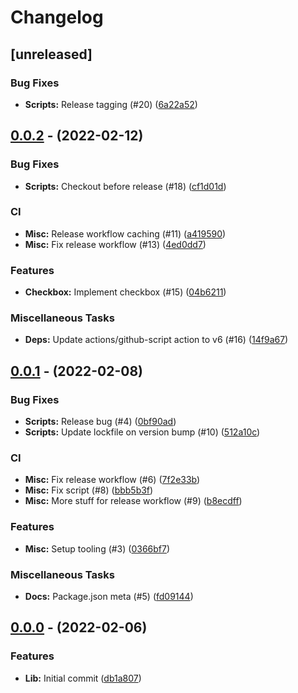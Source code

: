 # Changelog

## [unreleased]

### Bug Fixes

- **Scripts:** Release tagging (#20) ([6a22a52](https://github.com/Xenfo/flux-ui/commit/6a22a5228de3f325069dbaf63c2f17327bb725db))

## [0.0.2](https://github.com/Xenfo/flux-ui/compare/v0.0.1...v0.0.2) - (2022-02-12)

### Bug Fixes

- **Scripts:** Checkout before release (#18) ([cf1d01d](https://github.com/Xenfo/flux-ui/commit/cf1d01d53e00275a1fb873ef3fc7bc1800841e37))

### CI

- **Misc:** Release workflow caching (#11) ([a419590](https://github.com/Xenfo/flux-ui/commit/a4195901cfd59b7c8a1e96f862302c918300b503))
- **Misc:** Fix release workflow (#13) ([4ed0dd7](https://github.com/Xenfo/flux-ui/commit/4ed0dd73328465888c13d4d06b666b0d14e46289))

### Features

- **Checkbox:** Implement checkbox (#15) ([04b6211](https://github.com/Xenfo/flux-ui/commit/04b6211d82fa94ec863278b522241c4c02f33e45))

### Miscellaneous Tasks

- **Deps:** Update actions/github-script action to v6 (#16) ([14f9a67](https://github.com/Xenfo/flux-ui/commit/14f9a67225789887407f7d93abfb376a96537ed3))

## [0.0.1](https://github.com/Xenfo/flux-ui/compare/v0.0.0...v0.0.1) - (2022-02-08)

### Bug Fixes

- **Scripts:** Release bug (#4) ([0bf90ad](https://github.com/Xenfo/flux-ui/commit/0bf90ad773c4b6bc194df298dc093dcd463e6f11))
- **Scripts:** Update lockfile on version bump (#10) ([512a10c](https://github.com/Xenfo/flux-ui/commit/512a10cb78f1ea7e7f90f4382a1878369fa01822))

### CI

- **Misc:** Fix release workflow (#6) ([7f2e33b](https://github.com/Xenfo/flux-ui/commit/7f2e33b79c5d1f9782bcae4bf6fb5c3d943cd4fc))
- **Misc:** Fix script (#8) ([bbb5b3f](https://github.com/Xenfo/flux-ui/commit/bbb5b3fa6a70662ca027caf8988cd6902c8e6916))
- **Misc:** More stuff for release workflow (#9) ([b8ecdff](https://github.com/Xenfo/flux-ui/commit/b8ecdff6b0abfae15b64c8b1d9a8b6de9ced47a5))

### Features

- **Misc:** Setup tooling (#3) ([0366bf7](https://github.com/Xenfo/flux-ui/commit/0366bf767af5865cb1097c842f22afea88f7cacb))

### Miscellaneous Tasks

- **Docs:** Package.json meta (#5) ([fd09144](https://github.com/Xenfo/flux-ui/commit/fd0914416d7128f8eb618ea9181c8d853a349a60))

## [0.0.0](https://github.com/Xenfo/flux-ui/tree/v0.0.0) - (2022-02-06)

### Features

- **Lib:** Initial commit ([db1a807](https://github.com/Xenfo/flux-ui/commit/db1a807ad31bbb9921abf6ea81ddd51116fdb73f))
